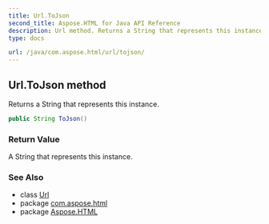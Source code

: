 ```yaml
---
title: Url.ToJson
second_title: Aspose.HTML for Java API Reference
description: Url method. Returns a String that represents this instance
type: docs

url: /java/com.aspose.html/url/tojson/
---
```

## Url.ToJson method

Returns a String that represents this instance.

```java
public String ToJson()
```

### Return Value

A String that represents this instance.

### See Also

* class [Url](../)
* package [com.aspose.html](../../../com.aspose.html/)
* package [Aspose.HTML](../../../)
